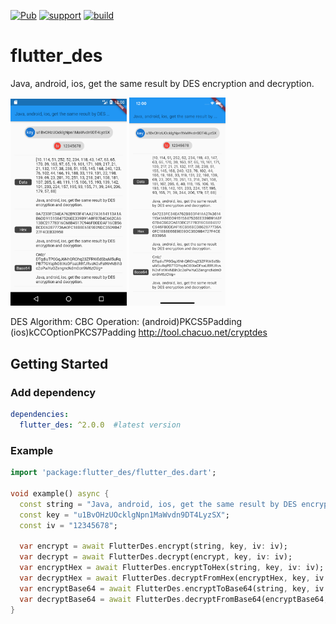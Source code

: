 [![Pub](https://img.shields.io/pub/v/flutter_des.svg)](https://pub.dartlang.org/packages/flutter_des)
[![support](https://img.shields.io/badge/platform-flutter-ff69b4.svg)](https://github.com/OctMon/flutter_des)
[![build](https://github.com/OctMon/flutter_des/workflows/build/badge.svg)](https://github.com/OctMon/flutter_des/actions)

# flutter_des

Java, android, ios, get the same result by DES encryption and decryption.

<div >
  <p>
    <img src="https://github.com/OctMon/flutter_des/blob/assets/android.png?raw=true" width = 37% />
    <img src="https://github.com/OctMon/flutter_des/blob/assets/ios.png?raw=true" width = 30.5% />
  </>
</div>

DES 
Algorithm: CBC
Operation: (android)PKCS5Padding (ios)kCCOptionPKCS7Padding
http://tool.chacuo.net/cryptdes

## Getting Started

### Add dependency

```yaml
dependencies:
  flutter_des: ^2.0.0  #latest version
```

### Example

```dart
import 'package:flutter_des/flutter_des.dart';

void example() async {
  const string = "Java, android, ios, get the same result by DES encryption and decryption.";
  const key = "u1BvOHzUOcklgNpn1MaWvdn9DT4LyzSX";
  const iv = "12345678";

  var encrypt = await FlutterDes.encrypt(string, key, iv: iv);
  var decrypt = await FlutterDes.decrypt(encrypt, key, iv: iv);
  var encryptHex = await FlutterDes.encryptToHex(string, key, iv: iv);
  var decryptHex = await FlutterDes.decryptFromHex(encryptHex, key, iv: iv);
  var encryptBase64 = await FlutterDes.encryptToBase64(string, key, iv: iv);
  var decryptBase64 = await FlutterDes.decryptFromBase64(encryptBase64, key, iv: iv);
}
```
